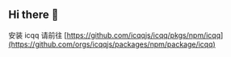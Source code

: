 ## Hi there 👋

安装 icqq 请前往 [https://github.com/icqqjs/icqq/pkgs/npm/icqq](https://github.com/orgs/icqqjs/packages/npm/package/icqq)

